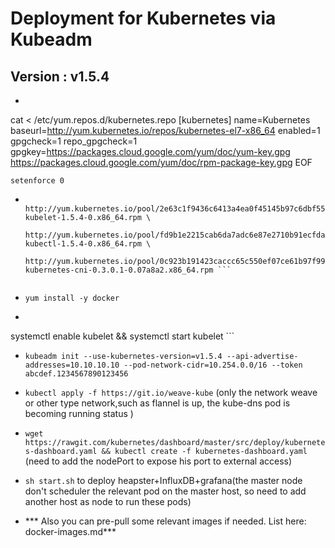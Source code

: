 # Deployment for Kubernetes via Kubeadm

## Version : v1.5.4

*  ```
cat <<EOF > /etc/yum.repos.d/kubernetes.repo
[kubernetes]
name=Kubernetes
baseurl=http://yum.kubernetes.io/repos/kubernetes-el7-x86_64
enabled=1
gpgcheck=1
repo_gpgcheck=1
gpgkey=https://packages.cloud.google.com/yum/doc/yum-key.gpg
        https://packages.cloud.google.com/yum/doc/rpm-package-key.gpg
EOF


`setenforce 0`


*  ``` yum install -y http://yum.kubernetes.io/pool/082436e6e6cad1852864438b8f98ee6fa3b86b597554720b631876db39b8ef04-kubeadm-1.6.0-0.alpha.0.2074.a092d8e0f95f52.x86_64.rpm \
    http://yum.kubernetes.io/pool/2e63c1f9436c6413a4ea0f45145b97c6dbf55e9bb2a251adc38db1292bbd6ed1-kubelet-1.5.4-0.x86_64.rpm \
    http://yum.kubernetes.io/pool/fd9b1e2215cab6da7adc6e87e2710b91ecfda3b617edfe7e71c92277301a63ab-kubectl-1.5.4-0.x86_64.rpm \
    http://yum.kubernetes.io/pool/0c923b191423caccc65c550ef07ce61b97f991ad54785dab70dc07a5763f4222-kubernetes-cni-0.3.0.1-0.07a8a2.x86_64.rpm ```


* ``` yum install -y docker ```

* ``` systemctl enable docker && systemctl start docker
systemctl enable kubelet && systemctl start kubelet ```

* ``` kubeadm init --use-kubernetes-version=v1.5.4 --api-advertise-addresses=10.10.10.10 --pod-network-cidr=10.254.0.0/16 --token abcdef.1234567890123456 ```

* ``` kubectl apply -f https://git.io/weave-kube ``` (only the network weave or other type network,such as flannel is up, the kube-dns pod is becoming running status )

* ``` wget https://rawgit.com/kubernetes/dashboard/master/src/deploy/kubernetes-dashboard.yaml && kubectl create -f kubernetes-dashboard.yaml ``` (need to add the nodePort to expose his port to external access)

* ```sh start.sh``` to deploy heapster+InfluxDB+grafana(the master node don't scheduler the relevant pod on the master host, so need to add another host as node to run these pods)

* *** Also you can pre-pull some relevant images if needed. List here:
docker-images.md*** 
